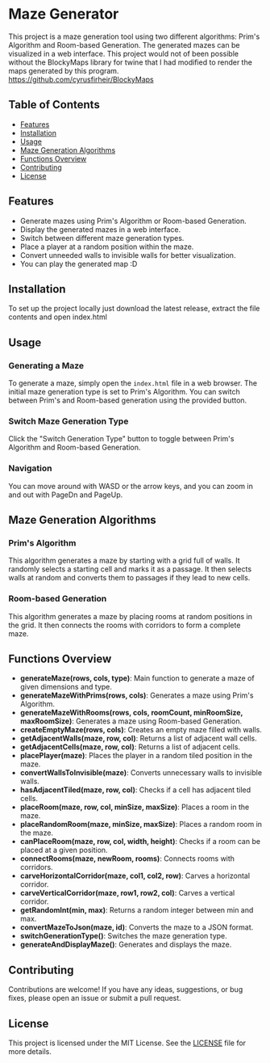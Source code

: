 # Maze Generator

This project is a maze generation tool using two different algorithms: Prim's Algorithm and Room-based Generation. The generated mazes can be visualized in a web interface. This project would not of been possible without the BlockyMaps library for twine that I had modified to render the maps generated by this program.
https://github.com/cyrusfirheir/BlockyMaps

## Table of Contents
- [Features](#features)
- [Installation](#installation)
- [Usage](#usage)
- [Maze Generation Algorithms](#maze-generation-algorithms)
- [Functions Overview](#functions-overview)
- [Contributing](#contributing)
- [License](#license)

## Features
- Generate mazes using Prim's Algorithm or Room-based Generation.
- Display the generated mazes in a web interface.
- Switch between different maze generation types.
- Place a player at a random position within the maze.
- Convert unneeded walls to invisible walls for better visualization.
- You can play the generated map :D

## Installation
To set up the project locally just download the latest release, extract the file contents and open index.html

## Usage
### Generating a Maze
To generate a maze, simply open the `index.html` file in a web browser. The initial maze generation type is set to Prim's Algorithm. You can switch between Prim's and Room-based generation using the provided button.

### Switch Maze Generation Type
Click the "Switch Generation Type" button to toggle between Prim's Algorithm and Room-based Generation.

### Navigation
You can move around with WASD or the arrow keys, and you can zoom in and out with PageDn and PageUp.

## Maze Generation Algorithms
### Prim's Algorithm
This algorithm generates a maze by starting with a grid full of walls. It randomly selects a starting cell and marks it as a passage. It then selects walls at random and converts them to passages if they lead to new cells.

### Room-based Generation
This algorithm generates a maze by placing rooms at random positions in the grid. It then connects the rooms with corridors to form a complete maze.

## Functions Overview
- **generateMaze(rows, cols, type)**: Main function to generate a maze of given dimensions and type.
- **generateMazeWithPrims(rows, cols)**: Generates a maze using Prim's Algorithm.
- **generateMazeWithRooms(rows, cols, roomCount, minRoomSize, maxRoomSize)**: Generates a maze using Room-based Generation.
- **createEmptyMaze(rows, cols)**: Creates an empty maze filled with walls.
- **getAdjacentWalls(maze, row, col)**: Returns a list of adjacent wall cells.
- **getAdjacentCells(maze, row, col)**: Returns a list of adjacent cells.
- **placePlayer(maze)**: Places the player in a random tiled position in the maze.
- **convertWallsToInvisible(maze)**: Converts unnecessary walls to invisible walls.
- **hasAdjacentTiled(maze, row, col)**: Checks if a cell has adjacent tiled cells.
- **placeRoom(maze, row, col, minSize, maxSize)**: Places a room in the maze.
- **placeRandomRoom(maze, minSize, maxSize)**: Places a random room in the maze.
- **canPlaceRoom(maze, row, col, width, height)**: Checks if a room can be placed at a given position.
- **connectRooms(maze, newRoom, rooms)**: Connects rooms with corridors.
- **carveHorizontalCorridor(maze, col1, col2, row)**: Carves a horizontal corridor.
- **carveVerticalCorridor(maze, row1, row2, col)**: Carves a vertical corridor.
- **getRandomInt(min, max)**: Returns a random integer between min and max.
- **convertMazeToJson(maze, id)**: Converts the maze to a JSON format.
- **switchGenerationType()**: Switches the maze generation type.
- **generateAndDisplayMaze()**: Generates and displays the maze.

## Contributing
Contributions are welcome! If you have any ideas, suggestions, or bug fixes, please open an issue or submit a pull request.

## License
This project is licensed under the MIT License. See the [LICENSE](LICENSE) file for more details.
